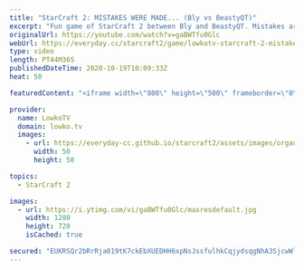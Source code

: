 ```yaml
---
title: "StarCraft 2: MISTAKES WERE MADE... (Bly vs BeastyQT)"
excerpt: "Fun game of StarCraft 2 between Bly and BeastyQT. Mistakes are made on both sides and because of that the game goes on until the map is almost entirely mined out.  Bly's YouTube channel: https://youtube.com/blyonfire Beasty's YouTube channel: https://youtube.com/beastyqtsc2   Become a YouTube member:"
originalUrl: https://youtube.com/watch?v=gaBWTfu0Glc
webUrl: https://everyday.cc/starcraft2/game/lowkotv-starcraft-2-mistakes-were-made-bly-vs-beastyqt/
type: video
length: PT44M36S
publishedDateTime: 2020-10-19T10:09:33Z
heat: 50

featuredContent: "<iframe width=\"800\" height=\"500\" frameborder=\"0\" src=\"https://www.youtube.com/embed/gaBWTfu0Glc\" allow=\"accelerometer; autoplay; encrypted-media; gyroscope; picture-in-picture\" allowfullscreen></iframe>"

provider:
  name: LowkoTV
  domain: lowko.tv
  images:
    - url: https://everyday-cc.github.io/starcraft2/assets/images/organizations/lowko.tv-50x50.jpg
      width: 50
      height: 50

topics:
  - StarCraft 2

images:
  - url: https://i.ytimg.com/vi/gaBWTfu0Glc/maxresdefault.jpg
    width: 1280
    height: 720
    isCached: true

secured: "EUKRSQr2bRrRja019tK7ckEbXUEDHH6xpNsJssfulhkCqjydsqgNhA3SjcwWlQh1XMwyzUwmU9iXTXQVXnXSWME8PTJ3sWCK1fgxZA8N2OM5YMAWZK+oZqagikbnU+VO3SYaSt8LYQfhdx3pucn++fHI8jE9t39VsjOwaGd/TfbgKU4ZDzG1YdtxlmbYX/yc7JSxJgNFR6VwOpZsSc9Xgs2bMbsvqNxKh6K26AZ5VfKqOb2iCMIPaEr8AMYOuue1uVwfNj1mzwgijvEpAEcXfqTdNP77dMQ4uxqsphxxJcoRTie5NRnU8whLL86vsPq2Id+mePm3BLX5aG6TPWZh7HP5eYlOsRKFIJWHMDYx8+7yVMzfBiBF3nG8Ui7huBaj7Qyz0C9RjnrkImxmZfq9dNzazBeBFAoctfyIuBHqZtY=;0V1sON3EC8Th342/E+6oOA=="
---
```


